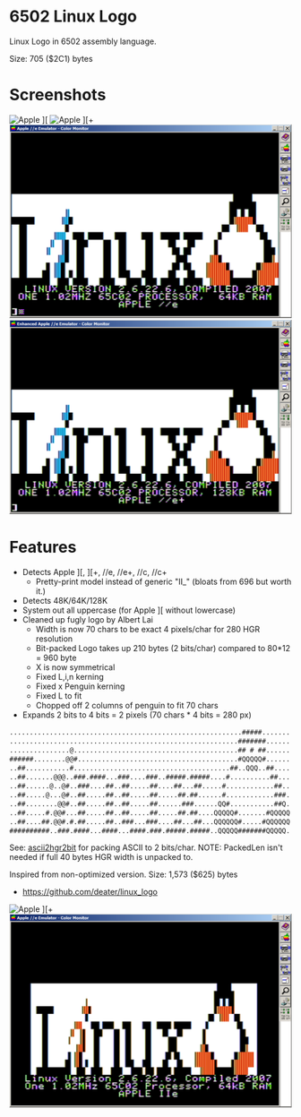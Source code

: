 
# 6502 Linux Logo

Linux Logo in 6502 assembly language.

Size: 705 ($2C1) bytes


# Screenshots

![Apple \]\[ ](pics/linux_logo_2.png)
![Apple \]\[+](pics/linux_logo_2plus.png)
![Apple //e  ](pics/linux_logo_2e.png)
![Apple //e+ ](pics/linux_logo_2eplus.png)


# Features

* Detects Apple \]\[, \]\[+, //e, //e+, //c, //c+
  * Pretty-print model instead of generic "II_" (bloats from 696 but worth it.)
* Detects 48K/64K/128K 
* System out all uppercase (for Apple \]\[ without lowercase)
* Cleaned up fugly logo by Albert Lai
  * Width is now 70 chars to be exact 4 pixels/char for 280 HGR resolution
  * Bit-packed Logo takes up 210 bytes (2 bits/char) compared to 80*12 = 960 byte
  * X is now symmetrical
  * Fixed L,i,n kerning
  * Fixed x Penguin kerning
  * Fixed L to fit
  * Chopped off 2 columns of penguin to fit 70 chars
* Expands 2 bits to 4 bits = 2 pixels (70 chars * 4 bits = 280 px)

```
..........................................................#####.......
.........................................................#######......
...............@.........................................## # ##......
######........@@#........................................#QQQQQ#......
..##...........#.......................................##..QQQ..##....
..##.......@@@..###.####...###....###..#####.#####....#..........##...
..##......@..@#..###....##..##.....##....##...##.....#............##..
..##.....@...@#..##.....##..##.....##.....##.##......#............###.
..##........@@#..##.....##..##.....##......###......QQ#...........##Q.
..##.....#.@@#...##.....##..##.....##.....##.##....QQQQQ#.......#QQQQQ
..##....##.@@#.#.##.....##..###...###....##...##...QQQQQQ#.....#QQQQQQ
##########..###.####...####...####.###.#####.#####..QQQQQ#######QQQQQ.
```

See: [ascii2hgr2bit](ascii2hgr2bit.c) for packing ASCII to 2 bits/char.
NOTE: PackedLen isn't needed if full 40 bytes HGR width is unpacked to.

Inspired from non-optimized version. Size: 1,573 ($625) bytes
* https://github.com/deater/linux_logo

![Apple \]\[+](pics/ll_6502_2plus.png)
![Apple //e  ](pics/ll_6502_2e.png)

